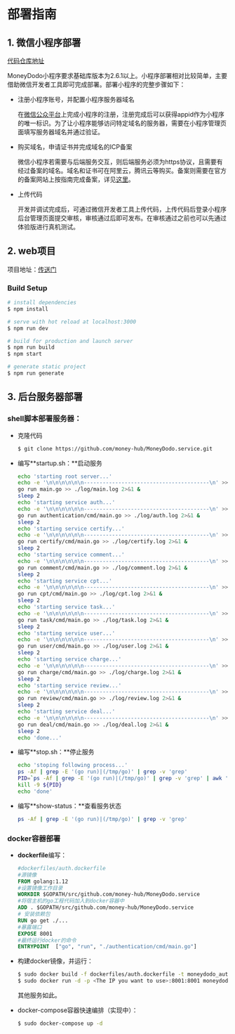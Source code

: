 # 部署指南

## 1. 微信小程序部署

[代码仓库地址](<https://github.com/money-hub/MoneyDodo.wechat> )

MoneyDodo小程序要求基础库版本为2.6.1以上。小程序部署相对比较简单，主要借助微信开发者工具即可完成部署。部署小程序的完整步骤如下：

- 注册小程序账号，并配置小程序服务器域名

  在[微信公众平台](<https://mp.weixin.qq.com/> )上完成小程序的注册，注册完成后可以获得appid作为小程序的唯一标识。为了让小程序能够访问特定域名的服务器，需要在小程序管理页面填写服务器域名并通过验证。

- 购买域名，申请证书并完成域名的ICP备案

  微信小程序若需要与后端服务交互，则后端服务必须为https协议，且需要有经过备案的域名。域名和证书可在阿里云，腾讯云等购买。备案则需要在官方的备案网站上按指南完成备案，详见[这里](<http://beian.miit.gov.cn/state/outPortal/loginPortal.action> )。

- 上传代码

  开发并调试完成后，可通过微信开发者工具上传代码，上传代码后登录小程序后台管理页面提交审核，审核通过后即可发布。在审核通过之前也可以先通过体验版进行真机测试。

## 2. web项目

项目地址：[传送门](https://github.com/money-hub/MoneyDodo.web.git)

### Build Setup

```bash
# install dependencies
$ npm install

# serve with hot reload at localhost:3000
$ npm run dev

# build for production and launch server
$ npm run build
$ npm start

# generate static project
$ npm run generate
```

## 3. 后台服务器部署

### shell脚本部署服务器：

- 克隆代码

  ```bash
  $ git clone https://github.com/money-hub/MoneyDodo.service.git
  ```

- 编写**startup.sh：**启动服务

  ```bash
  echo 'starting root server...'
  echo -e '\n\n\n\n\n\n----------------------------------------\n' >> ./log/main.log
  go run main.go >> ./log/main.log 2>&1 &
  sleep 2
  echo 'starting service auth...'
  echo -e '\n\n\n\n\n\n----------------------------------------\n' >> ./log/auth.log
  go run authentication/cmd/main.go >> ./log/auth.log 2>&1 &
  sleep 2
  echo 'starting service certify...'
  echo -e '\n\n\n\n\n\n----------------------------------------\n' >> ./log/certify.log
  go run certify/cmd/main.go >> ./log/certify.log 2>&1 &
  sleep 2
  echo 'starting service comment...'
  echo -e '\n\n\n\n\n\n----------------------------------------\n' >> ./log/comment.log
  go run comment/cmd/main.go >> ./log/comment.log 2>&1 &
  sleep 2
  echo 'starting service cpt...'
  echo -e '\n\n\n\n\n\n----------------------------------------\n' >> ./log/cpt.log
  go run cpt/cmd/main.go >> ./log/cpt.log 2>&1 &
  sleep 2
  echo 'starting service task...'
  echo -e '\n\n\n\n\n\n----------------------------------------\n' >> ./log/task.log
  go run task/cmd/main.go >> ./log/task.log 2>&1 &
  sleep 2
  echo 'starting service user...'
  echo -e '\n\n\n\n\n\n----------------------------------------\n' >> ./log/user.log
  go run user/cmd/main.go >> ./log/user.log 2>&1 &
  sleep 2
  echo 'starting service charge...'
  echo -e '\n\n\n\n\n\n----------------------------------------\n' >> ./log/charge.log
  go run charge/cmd/main.go >> ./log/charge.log 2>&1 &
  sleep 2
  echo 'starting service review...'
  echo -e '\n\n\n\n\n\n----------------------------------------\n' >> ./log/review.log
  go run review/cmd/main.go >> ./log/review.log 2>&1 &
  sleep 2
  echo 'starting service deal...'
  echo -e '\n\n\n\n\n\n----------------------------------------\n' >> ./log/deal.log
  go run deal/cmd/main.go >> ./log/deal.log 2>&1 &
  sleep 2
  echo 'done...'
  ```

- 编写**stop.sh：**停止服务

  ```bash
  echo 'stoping following process...'
  ps -Af | grep -E '(go run)|(/tmp/go)' | grep -v 'grep'
  PID=`ps -Af | grep -E '(go run)|(/tmp/go)' | grep -v 'grep' | awk '{print $2}'`
  kill -9 ${PID}
  echo 'done'
  ```

- 编写**show-status：**查看服务状态

  ```bash
  ps -Af | grep -E '(go run)|(/tmp/go)' | grep -v 'grep'
  ```

### docker容器部署

- **dockerfile**编写：

  ```dockerfile
  #dockerfiles/auth.dockerfile
  #源镜像
  FROM golang:1.12
  #设置镜像工作目录
  WORKDIR $GOPATH/src/github.com/money-hub/MoneyDodo.service
  #将宿主机的go工程代码加入到docker容器中
  ADD . $GOPATH/src/github.com/money-hub/MoneyDodo.service
  # 安装依赖包
  RUN go get ./...
  #暴露端口
  EXPOSE 8001
  #最终运行docker的命令
  ENTRYPOINT  ["go", "run", "./authentication/cmd/main.go"]
  ```

- 构建docker镜像，并运行：

  ```bash
  $ sudo docker build -f dockerfiles/auth.dockerfile -t moneydodo_auth .
  $ sudo docker run -d -p <The IP you want to use>:8001:8001 moneydodo_auth
  ```

  其他服务如此。

- docker-compose容器快速编排（实现中）：

  ```bash
  $ sudo docker-compose up -d
  ```
